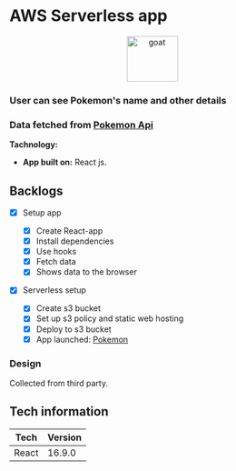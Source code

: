 # AWS Serverless app

<div style="text-align:center">
<img
    height="80"
    width="90"
    alt="goat"
   src="http://pngimg.com/uploads/pokeball/pokeball_PNG2.png"
  />
</div>

### User can see Pokemon's name and other details

### Data fetched from [Pokemon Api](https://pokeapi.co/api/v2/pokemon)

**Tachnology:**

- **App built on:** React js.

## Backlogs

- [x] Setup app
  - [x] Create React-app
  - [x] Install dependencies
  - [x] Use hooks
  - [x] Fetch data
  - [x] Shows data to the browser
- [x] Serverless setup

  - [x] Create s3 bucket
  - [x] Set up s3 policy and static web hosting
  - [x] Deploy to s3 bucket
  - [x] App launched: [Pokemon](http://serverless-app20.s3-website-us-east-1.amazonaws.com/)

### Design

Collected from third party.

## Tech information

| Tech  | Version |
| ----- | ------- |
| React | 16.9.0  |
